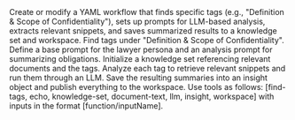 <project-plan>
  <objective>
    Create or modify a YAML workflow that finds specific tags (e.g., "Definition &amp; Scope of Confidentiality"), sets up prompts for LLM-based analysis, extracts relevant snippets, and saves summarized results to a knowledge set and workspace.
  </objective>
  <steps>
    <step id="1">
      Find tags under "Definition &amp; Scope of Confidentiality".
    </step>
    <step id="2">
      Define a base prompt for the lawyer persona and an analysis prompt for summarizing obligations.
    </step>
    <step id="3">
      Initialize a knowledge set referencing relevant documents and the tags.
    </step>
    <step id="4">
      Analyze each tag to retrieve relevant snippets and run them through an LLM.
    </step>
    <step id="5">
      Save the resulting summaries into an insight object and publish everything to the workspace.
    </step>
  </steps>
  <metadata>
    <note>
      Use tools as follows: [find-tags, echo, knowledge-set, document-text, llm, insight, workspace] with inputs in the format [function/inputName].
    </note>
  </metadata>
</project-plan>